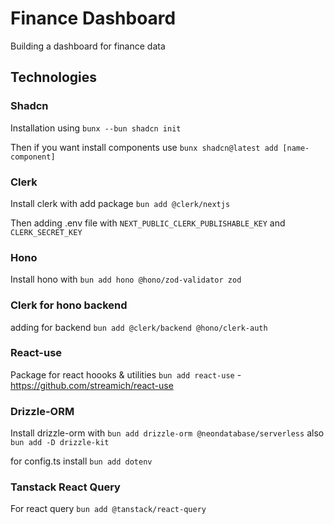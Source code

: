 # Finance Dashboard

Building a dashboard for finance data

## Technologies

### Shadcn

Installation using `bunx --bun shadcn init`

Then if you want install components use `bunx shadcn@latest add [name-component]`

### Clerk

Install clerk with add package `bun add @clerk/nextjs`

Then adding .env file with `NEXT_PUBLIC_CLERK_PUBLISHABLE_KEY` and `CLERK_SECRET_KEY`

### Hono

Install hono with `bun add hono @hono/zod-validator zod`

### Clerk for hono backend

adding for backend `bun add @clerk/backend @hono/clerk-auth`

### React-use

Package for react hoooks & utilities `bun add react-use` - https://github.com/streamich/react-use

### Drizzle-ORM

Install drizzle-orm with `bun add drizzle-orm @neondatabase/serverless`
also `bun add -D drizzle-kit`

for config.ts install `bun add dotenv`

### Tanstack React Query

For react query `bun add @tanstack/react-query`
